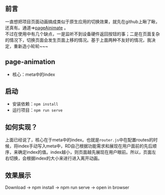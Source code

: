 ## 前言
  一直想把项目页面动画搞成类似于原生应用的切换效果，就先在github上瞅了瞅，还真有。通道=>[pageAinimate](https://github.com/zhengguorong/pageAinimate) 。<br>
  不过在使用中有几个缺点，一是监听不到设备硬件返回按钮的事；二是在页面复杂的情况下，切换页面会发生页面上移的情况。基于上面两种不友好的情况，我决定，重新造小轮轮~~~

## page-animation
- 核心：meta中的index

## 启动
- 安装依赖：`npm install`
- 运行项目：`npm run serve` 

## 如何实现？
  上面已经说了，核心在于meta中的index。也就是`router.js`中在配置routes的时候，将index手动写入meta中，RD自己根据功能需求和展现在用户面前的先后顺序，来确定index的值。index越小，则页面越先展现在用户眼前。所以，页面左右切换，会根据index的大小来进行进入离开动画。

## 效果展示
  Download -> npm install -> npm run serve -> open in browser

